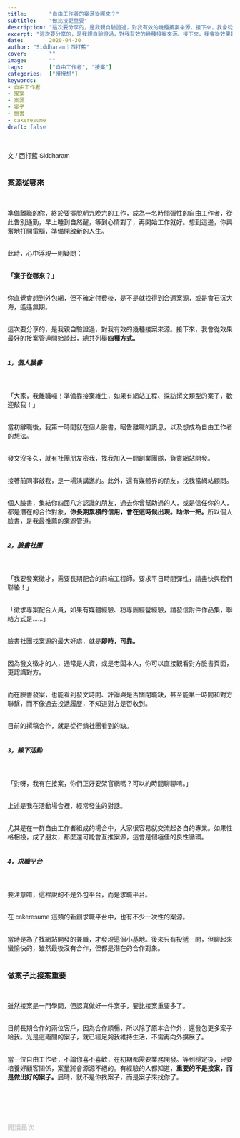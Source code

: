 ```yaml
---
title:       "自由工作者的案源從哪來？"
subtitle:    "做比接更重要"
description: "這次要分享的，是我親自驗證過，對我有效的幾種接案來源。接下來，我會從效果最好的接案管道開始談起，總共列舉四種方式..."
excerpt: "這次要分享的，是我親自驗證過，對我有效的幾種接案來源。接下來，我會從效果最好的接案管道開始談起，總共列舉四種方式..."
date:        2020-04-30
author: "Siddharam｜西打藍"
cover:       ""
image:       ""
tags:        ["自由工作者", "接案"]
categories:  ["慢慢想"]
keywords:
- 自由工作者
- 接案
- 案源
- 案子
- 臉書
- cakeresume
draft: false
---
```


<article style="font-family: 'Noto Sans TC', '微軟正黑體', sans-serif; font-weight: 300;">

<br>文 / 西打藍 Siddharam<br><br>

<h3 class="article-h1-color">案源從哪來</h3><br>

準備離職的你，終於要擺脫朝九晚六的工作，成為一名時間彈性的自由工作者，從此告別通勤，早上睡到自然醒，等到心情對了，再開始工作就好。想到這邊，你興奮地打開電腦，準備開啟新的人生。<br><br>

此時，心中浮現一則疑問：<br><br>

<b>「案子從哪來？」</b><br><br>

你直覺會想到外包網，但不確定付費後，是不是就找得到合適案源，或是會石沉大海，遙遙無期。<br><br>

這次要分享的，是我親自驗證過，對我有效的幾種接案來源。接下來，我會從效果最好的接案管道開始談起，總共列舉<b>四種方式。</b><br><br>

<h5 class="article-h1-color">1，個人臉書</h5><br>

「大家，我離職囉！準備靠接案維生，如果有網站工程、採訪撰文類型的案子，歡迎敲我！」<br><br>

當初辭職後，我第一時間就在個人臉書，昭告離職的訊息，以及想成為自由工作者的想法。<br><br>

發文沒多久，就有社團朋友密我，找我加入一間創業團隊，負責網站開發。<br><br>

接著前同事敲我，是一場演講邀約。此外，還有媒體界的朋友，找我當網站顧問。<br><br>

個人臉書，集結你四面八方認識的朋友，過去你曾幫助過的人，或是信任你的人，都是潛在的合作對象，<b>你長期累積的信用，會在這時候出現。助你一把。</b>所以個人臉書，是我最推薦的案源管道。<br><br>

<h5 class="article-h1-color">2，臉書社團</h5><br>

「我要發案徵才，需要長期配合的前端工程師。要求平日時間彈性，請盡快與我們聯絡！」<br><br>

「徵求專案配合人員，如果有媒體經驗、粉專團經營經驗，請發信附件作品集，聯絡方式是......」<br><br>

臉書社團找案源的最大好處，就是<b>即時，可靠。</b><br><br>

因為發文徵才的人，通常是人資，或是老闆本人，你可以直接觀看對方臉書頁面，更認識對方。<br><br>

而在臉書發案，也能看到發文時間、評論與是否關閉職缺，甚至能第一時間和對方聯繫，而不像過去投遞履歷，不知道對方是否收到。<br><br>

目前的撰稿合作，就是從行銷社團看到的缺。<br><br>

<h5 class="article-h1-color">3，線下活動</h5><br>

「對呀，我有在接案，你們正好要架官網嗎？可以約時間聊聊唷。」<br><br>

上述是我在活動場合裡，經常發生的對話。<br><br>

尤其是在一群自由工作者組成的場合中，大家很容易就交流起各自的專業。如果性格相投，成了朋友，那麼還可能會互推案源，這會是個極佳的良性循環。<br><br>


<h5 class="article-h1-color">4，求職平台</h5><br>

要注意唷，這裡說的不是外包平台，而是求職平台。<br><br>

在 cakeresume 這類的新創求職平台中，也有不少一次性的案源。<br><br>

當時是為了找網站開發的兼職，才發現這個小基地。後來只有投遞一間，但聊起來蠻愉快的，雖然最後沒有合作，但都是潛在的合作對象。<br><br>

<h3 class="article-h1-color">做案子比接案重要</h3><br>

雖然接案是一門學問，但認真做好一件案子，要比接案重要多了。</b><br><br>

目前長期合作的兩位客戶，因為合作順暢，所以除了原本合作外，還發包更多案子給我。光是這兩間的案子，就已經足夠我維持生活，不需再向外擴展了。<br><br>

當一位自由工作者，不論你喜不喜歡，在初期都需要業務開發。等到穩定後，只要培養好顧客關係，案量將會源源不絕的。有經驗的人都知道，<b>重要的不是接案，而是做出好的案子。</b>屆時，就不是你找案子，而是案子來找你了。<br><br>




<br><br><br>

</article>

<div style="color: #bfbfbf; font-size: 15px;" id="busuanzi_container_page_pv">
  閱讀量<span id="busuanzi_value_page_pv"></span>次
</div>

<script src="../../js/post.js"></script>





